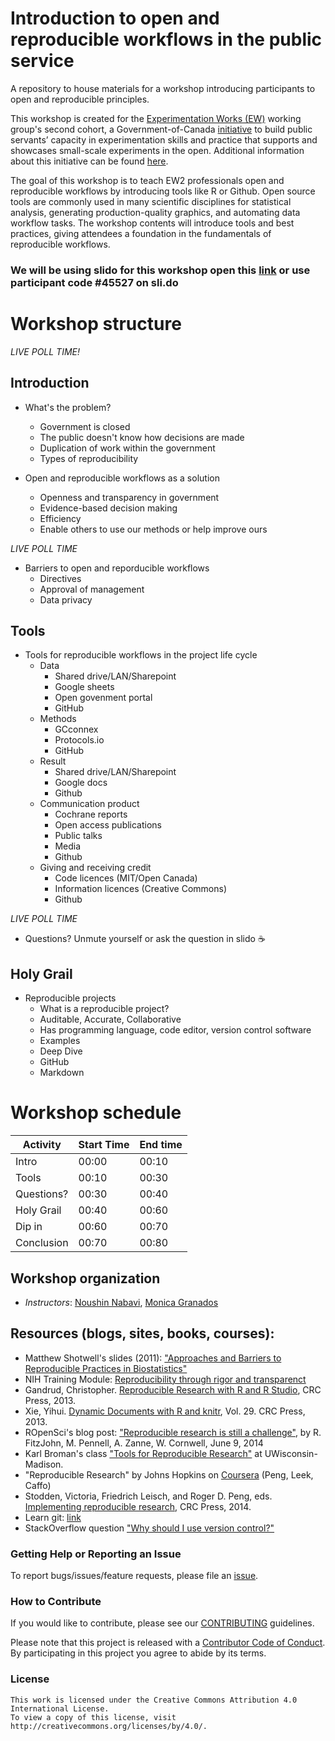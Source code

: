 # Introduction to open and reproducible workflows in the public service

A repository to house materials for a workshop introducing participants to open and reproducible principles.

This workshop is created for the [Experimentation Works (EW)](https://www.canada.ca/en/government/publicservice/modernizing/experimentation-works.html) working group's second cohort, a Government-of-Canada [initiative](https://oecd-opsi.org/innovations/experimentation-works-ew/) to build public servants’ capacity in experimentation skills and practice that supports and showcases small-scale experiments in the open. Additional information about this initiative can be found [here](https://medium.com/@exp_works/experimentation-works-2-2081cb7f49ab).

The goal of this workshop is to teach EW2 professionals open and reproducible workflows by introducing tools like R or Github. Open source tools are commonly used in many scientific disciplines for statistical analysis, generating production-quality graphics, and automating data workflow tasks. The workshop contents will introduce tools and best practices, giving attendees a foundation in the fundamentals of reproducible workflows.

### We will be using slido for this workshop open this [link](https://app.sli.do/event/cco9xulx/live/polls) or use participant code #45527 on sli.do

# Workshop structure

*LIVE POLL TIME!*

## Introduction 
- What's the problem?  <!-- Monica -->
  * Government is closed 
  * The public doesn't know how decisions are made
  * Duplication of work within the government 
  * Types of reproducibility
  
- Open and reproducible workflows as a solution <!-- Noushin -->
  * Openness and transparency in government
  * Evidence-based decision making 
  * Efficiency 
  * Enable others to use our methods or help improve ours

*LIVE POLL TIME*
  
- Barriers to open and reporducible workflows <!-- Monica -->
  * Directives
  * Approval of management
  * Data privacy 

## Tools
- Tools for reproducible workflows in the project life cycle
  * Data  <!-- Noushin -->
    * Shared drive/LAN/Sharepoint
    * Google sheets
    * Open govenment portal 
    * GitHub
  * Methods <!-- Monica -->
    * GCconnex
    * Protocols.io
    * GitHub 
  * Result <!-- Noushin -->
    * Shared drive/LAN/Sharepoint 
    * Google docs 
    * Github 
  * Communication product  <!-- Monica -->
    * Cochrane reports
    * Open access publications
    * Public talks 
    * Media 
    * Github 
  * Giving and receiving credit <!-- Noushin -->
    * Code licences (MIT/Open Canada) 
    * Information licences (Creative Commons) 
    * Github 

*LIVE POLL TIME*
    
- Questions? Unmute yourself or ask the question in slido ☕

## Holy Grail <!-- Noushin and Monica -->
 - Reproducible projects 
    * What is a reproducible project? 
     * Auditable, Accurate, Collaborative 
     * Has programming language, code editor, version control software
    * Examples
    * Deep Dive
     * GitHub
     * Markdown  
     
# Workshop schedule

| Activity    | Start Time | End time |
|-------------|------------|----------|
| Intro       | 00:00      | 00:10    |
| Tools       | 00:10      | 00:30    |
| Questions?  | 00:30      | 00:40    |
| Holy Grail  | 00:40      | 00:60    |
| Dip in      | 00:60      | 00:70    |
| Conclusion  | 00:70      | 00:80    |


## Workshop organization
- _Instructors_: [Noushin Nabavi](https://github.com/NoushinN), [Monica Granados](https://github.com/Monsauce)


## Resources (blogs, sites, books, courses):
- Matthew Shotwell's slides (2011): ["Approaches and Barriers to Reproducible Practices in Biostatistics"](https://rstudio-pubs-static.s3.amazonaws.com/177032_7be0bffdc2274d679c03b7228ac7b91f.html)
- NIH Training Module: [Reproducibility through rigor and transparenct](https://grants.nih.gov/reproducibility/module_1/presentation.html)
- Gandrud, Christopher. [Reproducible Research with R and R Studio](https://englianhu.files.wordpress.com/2016/01/reproducible-research-with-r-and-studio-2nd-edition.pdf), CRC Press, 2013.
- Xie, Yihui. [Dynamic Documents with R and knitr](http://static.latexstudio.net/wp-content/uploads/2014/03/DDR-Yihui-Xie-Chap1-3.pdf), Vol. 29. CRC Press, 2013.
- ROpenSci's blog post: ["Reproducible research is still a challenge"](https://ropensci.org/blog/2014/06/09/reproducibility/), by R. FitzJohn, M. Pennell, A. Zanne, W. Cornwell, June 9, 2014
- Karl Broman's class ["Tools for Reproducible Research"](http://kbroman.org/Tools4RR/) at UWisconsin-Madison. 
- "Reproducible Research" by Johns Hopkins on [Coursera](https://www.coursera.org/learn/reproducible-research) (Peng, Leek, Caffo) 
- Stodden, Victoria, Friedrich Leisch, and Roger D. Peng, eds. [Implementing reproducible research](https://www.jstatsoft.org/article/view/v061b02/v61b02.pdf), CRC Press, 2014.
- Learn git: [link](https://try.github.io/levels/1/challenges/1)
- StackOverflow question ["Why should I use version control?"](https://stackoverflow.com/questions/1408450/why-should-i-use-version-control#:~:text=Version%20control%20gives%20you%20the,using%20tools.)




### Getting Help or Reporting an Issue

To report bugs/issues/feature requests, please file an [issue](https://github.com/NoushinN/reproducible_research/issues).


### How to Contribute

If you would like to contribute, please see our [CONTRIBUTING](CONTRIBUTING.md) guidelines.

Please note that this project is released with a [Contributor Code of Conduct](CODE_OF_CONDUCT.md). By participating in this project you agree to abide by its terms.


### License


```
This work is licensed under the Creative Commons Attribution 4.0 International License.
To view a copy of this license, visit http://creativecommons.org/licenses/by/4.0/.
```
